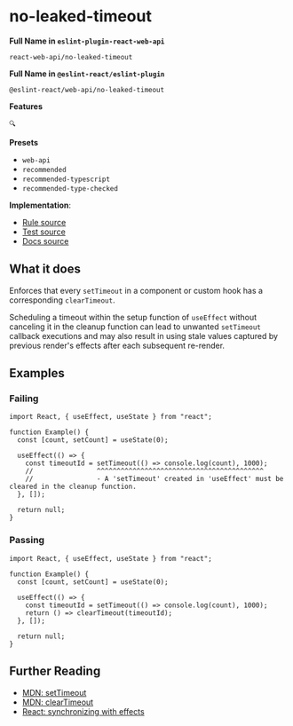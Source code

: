 # no-leaked-timeout

**Full Name in `eslint-plugin-react-web-api`**

```plain copy
react-web-api/no-leaked-timeout
```

**Full Name in `@eslint-react/eslint-plugin`**

```plain copy
@eslint-react/web-api/no-leaked-timeout
```

**Features**

`🔍`

**Presets**

- `web-api`
- `recommended`
- `recommended-typescript`
- `recommended-type-checked`

**Implementation**:

- [Rule source](https://github.com/Rel1cx/eslint-react/tree/main/packages/plugins/eslint-plugin-react-web-api/src/rules/no-leaked-timeout.ts)
- [Test source](https://github.com/Rel1cx/eslint-react/tree/main/packages/plugins/eslint-plugin-react-web-api/src/rules/no-leaked-timeout.spec.ts)
- [Docs source](https://github.com/Rel1cx/eslint-react/tree/main/website/pages/docs/rules/web-api-no-leaked-timeout.md)

## What it does

Enforces that every `setTimeout` in a component or custom hook has a corresponding `clearTimeout`.

Scheduling a timeout within the setup function of `useEffect` without canceling it in the cleanup function can lead to unwanted `setTimeout` callback executions and may also result in using stale values captured by previous render's effects after each subsequent re-render.

## Examples

### Failing

```tsx
import React, { useEffect, useState } from "react";

function Example() {
  const [count, setCount] = useState(0);

  useEffect(() => {
    const timeoutId = setTimeout(() => console.log(count), 1000);
    //                ^^^^^^^^^^^^^^^^^^^^^^^^^^^^^^^^^^^^^^^^^^
    //                - A 'setTimeout' created in 'useEffect' must be cleared in the cleanup function.
  }, []);

  return null;
}
```

### Passing

```tsx
import React, { useEffect, useState } from "react";

function Example() {
  const [count, setCount] = useState(0);

  useEffect(() => {
    const timeoutId = setTimeout(() => console.log(count), 1000);
    return () => clearTimeout(timeoutId);
  }, []);

  return null;
}
```

## Further Reading

- [MDN: setTimeout](https://developer.mozilla.org/en-US/docs/Web/API/setTimeout)
- [MDN: clearTimeout](https://developer.mozilla.org/en-US/docs/Web/API/clearTimeout)
- [React: synchronizing with effects](https://react.dev/learn/synchronizing-with-effects#putting-it-all-together)
